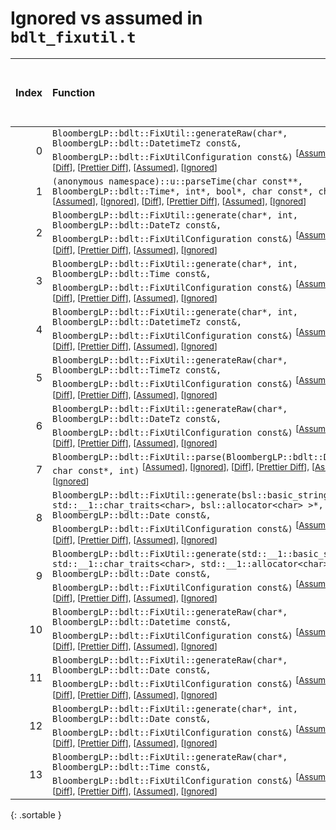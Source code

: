 # Ignored vs assumed in `bdlt_fixutil.t`

<script src="../sorttable.js"></script>

|   Index | Function                                                                                                                                                                                                                                                                                                                                                                                                    |   Difference in number of lines |   Function size difference in bytes |   Number of lines in assumed build | Number of bytes in assumed build   |   Number of lines in ignored build | Number of bytes in ignored build   |
|--------:|:------------------------------------------------------------------------------------------------------------------------------------------------------------------------------------------------------------------------------------------------------------------------------------------------------------------------------------------------------------------------------------------------------------|--------------------------------:|------------------------------------:|-----------------------------------:|:-----------------------------------|-----------------------------------:|:-----------------------------------|
|       0 | `BloombergLP::bdlt::FixUtil::generateRaw(char*, BloombergLP::bdlt::DatetimeTz const&, BloombergLP::bdlt::FixUtilConfiguration const&)` <sup>\[[Assumed](0-assume)\], \[[Ignored](0-none)\], \[[Diff](0.diff.html)\], \[[Prettier Diff](0-diff.html)\], \[[Assumed](0-assume-decompiled.txt)\], \[[Ignored](0-none-decompiled.txt)\]                                                                         |                              19 |                                  64 |                                115 | 416                                |                                 96 | 352                                |
|       1 | `(anonymous namespace)::u::parseTime(char const**, BloombergLP::bdlt::Time*, int*, bool*, char const*, char const*)` <sup>\[[Assumed](1-assume)\], \[[Ignored](1-none)\], \[[Diff](1.diff.html)\], \[[Prettier Diff](1-diff.html)\], \[[Assumed](1-assume-decompiled.txt)\], \[[Ignored](1-none-decompiled.txt)\]                                                                                           |                              17 |                                  80 |                                244 | 976                                |                                227 | 896                                |
|       2 | `BloombergLP::bdlt::FixUtil::generate(char*, int, BloombergLP::bdlt::DateTz const&, BloombergLP::bdlt::FixUtilConfiguration const&)` <sup>\[[Assumed](2-assume)\], \[[Ignored](2-none)\], \[[Diff](2.diff.html)\], \[[Prettier Diff](2-diff.html)\], \[[Assumed](2-assume-decompiled.txt)\], \[[Ignored](2-none-decompiled.txt)\]                                                                           |                               1 |                                   0 |                                 42 | 128                                |                                 41 | 128                                |
|       3 | `BloombergLP::bdlt::FixUtil::generate(char*, int, BloombergLP::bdlt::Time const&, BloombergLP::bdlt::FixUtilConfiguration const&)` <sup>\[[Assumed](3-assume)\], \[[Ignored](3-none)\], \[[Diff](3.diff.html)\], \[[Prettier Diff](3-diff.html)\], \[[Assumed](3-assume-decompiled.txt)\], \[[Ignored](3-none-decompiled.txt)\]                                                                             |                               1 |                                   0 |                                 40 | 112                                |                                 39 | 112                                |
|       4 | `BloombergLP::bdlt::FixUtil::generate(char*, int, BloombergLP::bdlt::DatetimeTz const&, BloombergLP::bdlt::FixUtilConfiguration const&)` <sup>\[[Assumed](4-assume)\], \[[Ignored](4-none)\], \[[Diff](4.diff.html)\], \[[Prettier Diff](4-diff.html)\], \[[Assumed](4-assume-decompiled.txt)\], \[[Ignored](4-none-decompiled.txt)\]                                                                       |                              -2 |                                 -16 |                                 48 | 128                                |                                 50 | 144                                |
|       5 | `BloombergLP::bdlt::FixUtil::generateRaw(char*, BloombergLP::bdlt::TimeTz const&, BloombergLP::bdlt::FixUtilConfiguration const&)` <sup>\[[Assumed](5-assume)\], \[[Ignored](5-none)\], \[[Diff](5.diff.html)\], \[[Prettier Diff](5-diff.html)\], \[[Assumed](5-assume-decompiled.txt)\], \[[Ignored](5-none-decompiled.txt)\]                                                                             |                              -8 |                                 -16 |                                244 | 832                                |                                252 | 848                                |
|       6 | `BloombergLP::bdlt::FixUtil::generateRaw(char*, BloombergLP::bdlt::DateTz const&, BloombergLP::bdlt::FixUtilConfiguration const&)` <sup>\[[Assumed](6-assume)\], \[[Ignored](6-none)\], \[[Diff](6.diff.html)\], \[[Prettier Diff](6-diff.html)\], \[[Assumed](6-assume-decompiled.txt)\], \[[Ignored](6-none-decompiled.txt)\]                                                                             |                              -9 |                                 -48 |                                166 | 512                                |                                175 | 560                                |
|       7 | `BloombergLP::bdlt::FixUtil::parse(BloombergLP::bdlt::Datetime*, char const*, int)` <sup>\[[Assumed](7-assume)\], \[[Ignored](7-none)\], \[[Diff](7.diff.html)\], \[[Prettier Diff](7-diff.html)\], \[[Assumed](7-assume-decompiled.txt)\], \[[Ignored](7-none-decompiled.txt)\]                                                                                                                            |                             -11 |                                 -16 |                                171 | 800                                |                                182 | 816                                |
|       8 | `BloombergLP::bdlt::FixUtil::generate(bsl::basic_string<char, std::__1::char_traits<char>, bsl::allocator<char> >*, BloombergLP::bdlt::Date const&, BloombergLP::bdlt::FixUtilConfiguration const&)` <sup>\[[Assumed](8-assume)\], \[[Ignored](8-none)\], \[[Diff](8.diff.html)\], \[[Prettier Diff](8-diff.html)\], \[[Assumed](8-assume-decompiled.txt)\], \[[Ignored](8-none-decompiled.txt)\]           |                             -25 |                                 -96 |                                102 | 320                                |                                127 | 416                                |
|       9 | `BloombergLP::bdlt::FixUtil::generate(std::__1::basic_string<char, std::__1::char_traits<char>, std::__1::allocator<char> >*, BloombergLP::bdlt::Date const&, BloombergLP::bdlt::FixUtilConfiguration const&)` <sup>\[[Assumed](9-assume)\], \[[Ignored](9-none)\], \[[Diff](9.diff.html)\], \[[Prettier Diff](9-diff.html)\], \[[Assumed](9-assume-decompiled.txt)\], \[[Ignored](9-none-decompiled.txt)\] |                             -25 |                                 -96 |                                102 | 320                                |                                127 | 416                                |
|      10 | `BloombergLP::bdlt::FixUtil::generateRaw(char*, BloombergLP::bdlt::Datetime const&, BloombergLP::bdlt::FixUtilConfiguration const&)` <sup>\[[Assumed](10-assume)\], \[[Ignored](10-none)\], \[[Diff](10.diff.html)\], \[[Prettier Diff](10-diff.html)\], \[[Assumed](10-assume-decompiled.txt)\], \[[Ignored](10-none-decompiled.txt)\]                                                                     |                             -28 |                                -112 |                                514 | 2,176                              |                                542 | 2,288                              |
|      11 | `BloombergLP::bdlt::FixUtil::generateRaw(char*, BloombergLP::bdlt::Date const&, BloombergLP::bdlt::FixUtilConfiguration const&)` <sup>\[[Assumed](11-assume)\], \[[Ignored](11-none)\], \[[Diff](11.diff.html)\], \[[Prettier Diff](11-diff.html)\], \[[Assumed](11-assume-decompiled.txt)\], \[[Ignored](11-none-decompiled.txt)\]                                                                         |                             -29 |                                 -96 |                                 86 | 272                                |                                115 | 368                                |
|      12 | `BloombergLP::bdlt::FixUtil::generate(char*, int, BloombergLP::bdlt::Date const&, BloombergLP::bdlt::FixUtilConfiguration const&)` <sup>\[[Assumed](12-assume)\], \[[Ignored](12-none)\], \[[Diff](12.diff.html)\], \[[Prettier Diff](12-diff.html)\], \[[Assumed](12-assume-decompiled.txt)\], \[[Ignored](12-none-decompiled.txt)\]                                                                       |                             -56 |                                -208 |                                174 | 560                                |                                230 | 768                                |
|      13 | `BloombergLP::bdlt::FixUtil::generateRaw(char*, BloombergLP::bdlt::Time const&, BloombergLP::bdlt::FixUtilConfiguration const&)` <sup>\[[Assumed](13-assume)\], \[[Ignored](13-none)\], \[[Diff](13.diff.html)\], \[[Prettier Diff](13-diff.html)\], \[[Assumed](13-assume-decompiled.txt)\], \[[Ignored](13-none-decompiled.txt)\]                                                                         |                             -72 |                                -224 |                                374 | 1,392                              |                                446 | 1,616                              |
{: .sortable }
